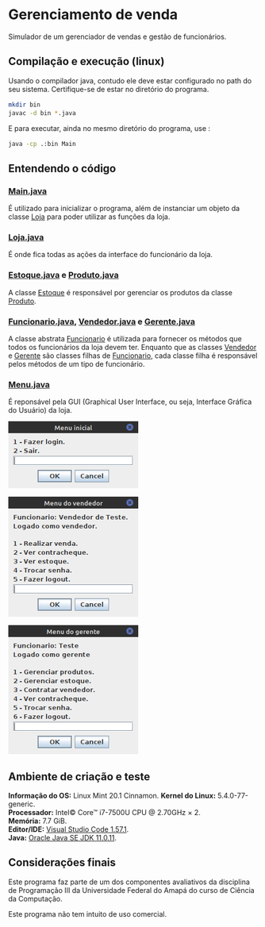 # Gerenciamento de venda

Simulador de um gerenciador de vendas e gestão de funcionários.

## Compilação e execução (linux)

Usando o compilador java, contudo ele deve estar configurado no path do seu sistema.
Certifique-se de estar no diretório do programa.

```bash
mkdir bin
javac -d bin *.java
```
E para executar, ainda no mesmo diretório do programa, use :

```bash
java -cp .:bin Main
```
## Entendendo o código

### [Main.java](./Main.java)

É utilizado para inicializar o programa, além de instanciar um objeto da classe [Loja](./Loja.java) para poder utilizar
as funções da loja.

### [Loja.java](./Loja.java)

É onde fica todas as ações da interface do funcionário da loja.

### [Estoque.java](./Estoque.java) e [Produto.java](./Produto.java)

A classe [Estoque](./Estoque.java) é responsável por gerenciar os produtos da classe [Produto](./Produto.java).

### [Funcionario.java](./Funcionario.java), [Vendedor.java](./Vendedor.java) e [Gerente.java](./Gerente.java)

A classe abstrata [Funcionario](./Funcionario.java) é utilizada para fornecer os métodos que todos os funcionários da loja devem ter. 
Enquanto que as classes [Vendedor](./Vendedor.java) e [Gerente](./Gerente.java) são classes filhas de [Funcionario](./Funcionario.java), cada classe filha é responsável pelos métodos de um tipo de funcionário.

### [Menu.java](./Menu.java)

É reponsável pela GUI (Graphical User Interface, ou seja, Interface Gráfica do Usuário) da loja.

![Menu_Inicial](/screenshots/menu_inicial.png)


![Menu_Vendedor](/screenshots/menu_vendedor.png)


![Menu_Gerente](/screenshots/menu_gerente.png)


## Ambiente de criação e teste

**Informação do OS:** Linux Mint 20.1 Cinnamon.
**Kernel do Linux:** 5.4.0-77-generic.  
**Processador:** Intel© Core™ i7-7500U CPU @ 2.70GHz × 2.  
**Memória:** 7.7 GiB.  
**Editor/IDE:** [Visual Studio Code 1.57.1](https://code.visualstudio.com/).                                     
**Java:** [Oracle Java SE JDK 11.0.11](https://www.oracle.com/java/technologies/javase-jdk11-downloads.html).

## Considerações finais

Este programa faz parte de um dos componentes avaliativos da disciplina de Programação III da Universidade Federal do Amapá do curso de Ciência da Computação.

Este programa não tem intuito de uso comercial.